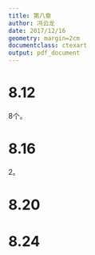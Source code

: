 ```yaml
---
title: 第八章
author: 冯云龙
date: 2017/12/16
geometry: margin=2cm
documentclass: ctexart
output: pdf_document
---
```


# 8.12
8个。

# 8.16
2。

# 8.20


# 8.24
